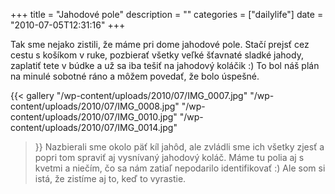 +++
title = "Jahodové pole"
description = ""
categories = ["dailylife"]
date = "2010-07-05T12:31:16"
+++

Tak sme nejako zistili, že máme pri dome jahodové pole. Stačí prejsť cez cestu s košíkom v ruke,
pozbierať všetky veľké šťavnaté sladké jahody, zaplatiť tete v búdke a už sa iba tešiť na jahodový
koláčik :) To bol náš plán na minulé sobotné ráno a môžem povedať, že bolo úspešné.

{{< gallery
    "/wp-content/uploads/2010/07/IMG_0007.jpg"
    "/wp-content/uploads/2010/07/IMG_0008.jpg"
    "/wp-content/uploads/2010/07/IMG_0010.jpg"
    "/wp-content/uploads/2010/07/IMG_0014.jpg"
>}}
Nazbierali sme okolo päť kíl jahôd, ale zvládli sme ich všetky zjesť a popri tom spraviť aj
vysnívaný jahodový koláč. Máme tu polia aj s kvetmi a niečím, čo sa nám zatiaľ nepodarilo
identifikovať :) Ale som si istá, že zistíme aj to, keď to vyrastie.
